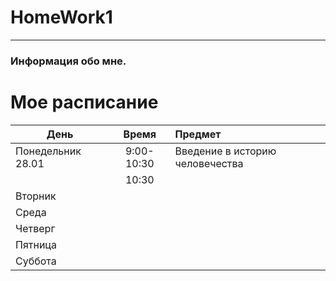 # HomeWork1
---
### Информация обо мне. 


# Мое расписание
| День | Время | Предмет |
| --- | :-----: | :------ |
| Понедельник 28.01 | 9:00-10:30 | Введение в историю человечества |
|             | 10:30     |                                 |
|   Вторник |
|   Среда |
|  Четверг |
|   Пятница |
|  Суббота |
